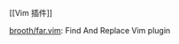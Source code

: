 

[[Vim 插件]]

[brooth/far.vim](https://github.com/brooth/far.vim): Find And Replace Vim plugin






